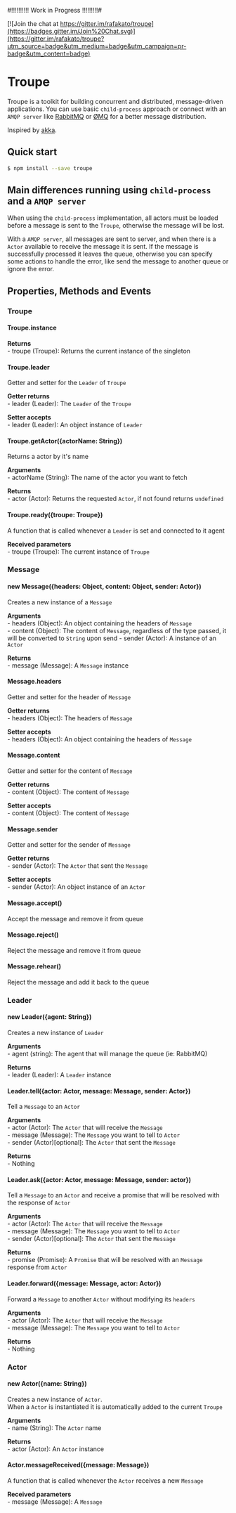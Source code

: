#!!!!!!!!!! Work in Progress !!!!!!!!!#

[![Join the chat at https://gitter.im/rafakato/troupe](https://badges.gitter.im/Join%20Chat.svg)](https://gitter.im/rafakato/troupe?utm_source=badge&utm_medium=badge&utm_campaign=pr-badge&utm_content=badge)

# Troupe #

Troupe is a toolkit for building concurrent and distributed, message-driven applications.
You can use basic `child-process` approach or connect with an `AMQP server` like [RabbitMQ](https://www.rabbitmq.com/) or [ØMQ](http://zeromq.org/) for a better message distribution.

Inspired by [akka](http://akka.io/).

## Quick start ##

```sh
$ npm install --save troupe
```

## Main differences running using `child-process` and a `AMQP server` ##
When using the `child-process` implementation, all actors must be loaded before a message is sent to the `Troupe`, otherwise the message will be lost.

With a `AMQP server`, all messages are sent to server, and when there is a `Actor` available to receive the message it is sent. If the message is successfully processed it leaves the queue, otherwise you can specify some actions to handle the error, like send the message to another queue or ignore the error.

## Properties, Methods and Events ##
### Troupe ###
#### Troupe.instance ####
 **Returns**  
 \- troupe (Troupe): Returns the current instance of the singleton  

#### Troupe.leader ####
 Getter and setter for the `Leader` of `Troupe`  

 **Getter returns**  
 \- leader (Leader): The `Leader` of the `Troupe`  

 **Setter accepts**  
 \- leader (Leader): An object instance of `Leader`  

#### Troupe.getActor({actorName: String}) ####
 Returns a actor by it's name  

 **Arguments**  
 \- actorName (String): The name of the actor you want to fetch  

 **Returns**  
 \- actor (Actor): Returns the requested `Actor`, if not found returns `undefined`  

#### Troupe.ready({troupe: Troupe}) ####
 A function that is called whenever a `Leader` is set and connected to it agent  

 **Received parameters**  
 \- troupe (Troupe): The current instance of `Troupe`  

### Message ###
#### new Message({headers: Object, content: Object, sender: Actor}) ####
 Creates a new instance of a `Message`

 **Arguments**  
 \- headers (Object): An object containing the headers of `Message`  
 \- content (Object): The content of `Message`, regardless of the type passed, it will be converted to `String` upon send
 \- sender (Actor): A instance of an `Actor`  

 **Returns**  
 \- message (Message): A `Message` instance  

#### Message.headers ####
 Getter and setter for the header of `Message`  

 **Getter returns**  
 \- headers (Object): The headers of `Message`  

 **Setter accepts**  
 \- headers (Object): An object containing the headers of `Message`  

#### Message.content ####
 Getter and setter for the content of `Message`  

 **Getter returns**  
 \- content (Object): The content of `Message`  

 **Setter accepts**  
 \- content (Object): The content of `Message`  

#### Message.sender ####
 Getter and setter for the sender of `Message`  

 **Getter returns**  
 \- sender (Actor): The `Actor` that sent the `Message`  

 **Setter accepts**  
 \- sender (Actor): An object instance of an `Actor`   

#### Message.accept() ####
 Accept the message and remove it from queue  

#### Message.reject() ####
 Reject the message and remove it from queue  

#### Message.rehear() ####
 Reject the message and add it back to the queue  

### Leader ###
#### new Leader({agent: String}) ####
 Creates a new instance of `Leader`
 
 **Arguments**  
 \- agent (string): The agent that will manage the queue (ie: RabbitMQ)  

 **Returns**  
 \- leader (Leader): A `Leader` instance  

#### Leader.tell({actor: Actor, message: Message, sender: Actor}) ####
 Tell a `Message` to an `Actor`  
 
 **Arguments**  
 \- actor (Actor): The `Actor` that will receive the `Message`  
 \- message (Message): The `Message` you want to tell to `Actor`  
 \- sender (Actor)[optional]: The `Actor` that sent the `Message`  

 **Returns**  
 \- Nothing  

#### Leader.ask({actor: Actor, message: Message, sender: actor}) ####
 Tell a `Message` to an `Actor` and receive a promise that will be resolved with the response of `Actor`  

 **Arguments**  
 \- actor (Actor): The `Actor` that will receive the `Message`  
 \- message (Message): The `Message` you want to tell to `Actor`  
 \- sender (Actor)[optional]: The `Actor` that sent the `Message`  

 **Returns**  
 \- promise (Promise): A `Promise` that will be resolved with an `Message` response from `Actor`  

#### Leader.forward({message: Message, actor: Actor}) ####
 Forward a `Message` to another `Actor` without modifying its `headers`  

 **Arguments**  
 \- actor (Actor): The `Actor` that will receive the `Message`  
 \- message (Message): The `Message` you want to tell to `Actor`  

 **Returns**  
 \- Nothing  

### Actor ###
#### new Actor({name: String}) ####
 Creates a new instance of `Actor`.  
 When a `Actor` is instantiated it is automatically added to the current `Troupe`  

 **Arguments**  
 \- name (String): The `Actor` name  

 **Returns**  
 \- actor (Actor): An `Actor` instance  

#### Actor.messageReceived({message: Message}) ####
 A function that is called whenever the `Actor` receives a new `Message`

 **Received parameters**  
 \- message (Message): A `Message`  
